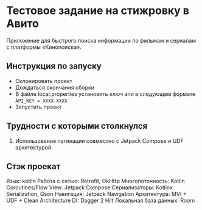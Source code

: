 # Тестовое задание на стижровку в Авито
Приложение для быстрого поиска информации по фильмам и сериалам с платформы «Кинопоиска».

## Инструкция по запуску
- Склонировать проект
- Дождаться окончания сборки
- В файле local.properties установить ключ апи в следующем формате ``` API_KEY = XXXX-XXXX ```
- Запустить проект

## Трудности с которыми столкнулся
1. Использование пагинации совместно с Jetpack Compose и UDF архитектурой.

## Стэк проекат

Язык: kotlin
Работа с сетью: Retrofit, OkHttp
Многопоточность: Kotlin Coroutines/Flow
View: Jetpack Compose
Сериализаторы: Kotlinx Serialization, Gson
Навигация: Jetpack Navigation
Архитектура: MVI + UDF + Clean Architecture
DI: Dagger 2 Hilt
Локальная база данных: Room
